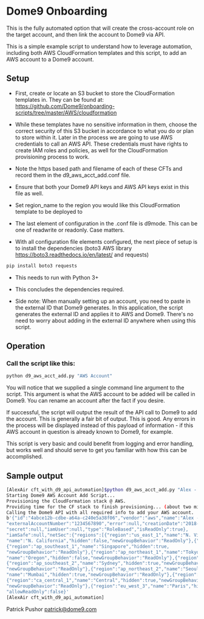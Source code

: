 # Dome9 Onboarding

This is the fully automated option that will create the cross-account role on the target account, and then link the account to Dome9 via API. 


This is a simple example script to understand how to leverage automation,
including both AWS CloudFormation templates and this script, to add an AWS
account to a Dome9 account.

## Setup

- First, create or locate an S3 bucket to store the CloudFormation templates in.
They can be found at: https://github.com/Dome9/onboarding-scripts/tree/master/AWS/cloudformation

- While these templates have no sensitive information in them, choose the correct
security of this S3 bucket in accordance to what you do or plan to store within
it.  Later in the process we are going to use AWS credentials to call an AWS
API.  These credentials must have rights to create IAM roles and policies, as
well for the CloudFormation provisioning process to work.

- Note the https based path and filename of each of these CFTs and record them in
the d9_aws_acct_add.conf file.

- Ensure that both your Dome9 API keys and AWS API keys exist in this file as
well.

- Set region_name to the region you would like this CloudFormation template to be deployed to

- The last element of configuration in the .conf file is d9mode.  This can be one
of readwrite or readonly.  Case matters.

- With all configuration file elements configured, the next piece of setup is to
install the dependencies (boto3 AWS library https://boto3.readthedocs.io/en/latest/ and requests)
```bash
pip install boto3 requests
```

- This needs to run with Python 3+

- This concludes the dependencies required.

- Side note: When manually setting up an account, you need to paste in the external ID that Dome9 generates. In this application, the script generates the external ID and applies it to AWS and Dome9. There's no need to worry about adding in the external ID anywhere when using this script. 

## Operation

### Call the script like this:
```bash
python d9_aws_acct_add.py "AWS Account"
```

You will notice that we supplied a single command line argument to the script.
This argument is what the AWS account to be added will be called in Dome9.  You
can rename an account after the fact if you desire.

If successful, the script will output the result of the API call to Dome9 to
add the account.  This is generally a fair bit of output.  This is good.  Any
errors in the process will be displayed instead of this payload of information -
if this AWS account in question is already known to Dome9, for example.

This script is very basic and could benefit from logging and error handling,
but works well and should serve to get you familiar with how this can be
accomplished.

## Sample output
```bash
[AlexAir cft_with_d9_api_automation]$python d9_aws_acct_add.py "Alex - Sandbox"
Starting Dome9 AWS Account Add Script...
Provisioning the CloudFormation stack @ AWS.
Providing time for the CF stack to finish provisioning... (about two minutes).
Calling the Dome9 API with all required info to add your AWS account.
b'{"id":"4abce12b-cdbe-a64a-c240e5a38f06","vendor":"aws","name":"Alex - Sandbox",
"externalAccountNumber":"1234567890","error":null,"creationDate":"2018-03-26T20:08:03.6433354Z","credentials":{"apikey":null,"arn":"arn:aws:iam::1234567890:role/Dome9PolicyAutomated-Role-1S0XAGOCLBI4D",
"secret":null,"iamUser":null,"type":"RoleBased","isReadOnly":true},
"iamSafe":null,"netSec":{"regions":[{"region":"us_east_1","name":"N. Virginia","hidden":true,"newGroupBehavior":"ReadOnly"},{"region":"us_west_1",
"name":"N. California","hidden":false,"newGroupBehavior":"ReadOnly"},{"region":"eu_west_1","name":"Ireland","hidden":true,"newGroupBehavior":"ReadOnly"},
{"region":"ap_southeast_1","name":"Singapore","hidden":true,
"newGroupBehavior":"ReadOnly"},{"region":"ap_northeast_1","name":"Tokyo","hidden":true,"newGroupBehavior":"ReadOnly"},{"region":"us_west_2",
"name":"Oregon","hidden":false,"newGroupBehavior":"ReadOnly"},{"region":"sa_east_1","name":"S\xc3\xa3o Paulo","hidden":true,"newGroupBehavior":"ReadOnly"},
{"region":"ap_southeast_2","name":"Sydney","hidden":true,"newGroupBehavior":"ReadOnly"},{"region":"eu_central_1","name":"Frankfurt","hidden":true,
"newGroupBehavior":"ReadOnly"},{"region":"ap_northeast_2","name":"Seoul","hidden":true,"newGroupBehavior":"ReadOnly"},{"region":"ap_south_1",
"name":"Mumbai","hidden":true,"newGroupBehavior":"ReadOnly"},{"region":"us_east_2","name":"Ohio","hidden":true,"newGroupBehavior":"ReadOnly"},
{"region":"ca_central_1","name":"Central","hidden":true,"newGroupBehavior":"ReadOnly"},{"region":"eu_west_2","name":"London","hidden":true,
"newGroupBehavior":"ReadOnly"},{"region":"eu_west_3","name":"Paris","hidden":true,"newGroupBehavior":"ReadOnly"}]},"fullProtection":false,
"allowReadOnly":false}'
[AlexAir cft_with_d9_api_automation]
```

Patrick Pushor
patrick@dome9.com
